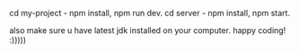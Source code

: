 cd my-project - npm install, npm run dev.
cd server - npm install, npm start.

also make sure u have latest jdk installed on your computer.
happy coding! :)))))
